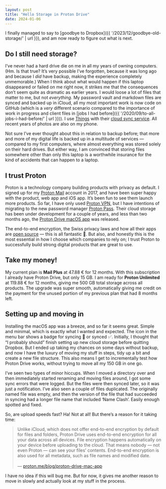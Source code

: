 ```yaml
---
layout: post
title: "Hello Storage in Proton Drive"
date: 2024-01-06
---
```


I finally managed to say to [goodbye to Dropbox]({{ '/2023/12/goodbye-old-storage/' | url }}), and am now ready to figure out what is next.

## Do I still need storage?

I’ve never had a hard drive die on me in all my years of owning computers. (Hm. Is that true? It’s very possible I’ve forgotten, because it was long ago and because I _did_ have backup, making the experience completely unmemorable.) When I think about what would happen if this laptop disappeared or failed on me right now, it strikes me that the consequences don’t seem quite as dramatic as earlier years. I would loose a lot of files that matter to me, but not _everything_. My password vault and markdown files are synced and backed up in iCloud, all my most important work is now code on GitHub (which is a _very_ different scenario compared to the importance of work in progress and client files in [jobs I had before]({{ '/2020/09/to-all-jobs-i-had-before/' | url }})). I&nbsp;use [Things](https://culturedcode.com/things/) with their [cloud sync service](https://culturedcode.com/things/cloud/). All recent years of photos are also on my phone. 

Not sure I’ve ever thought about this in relation to backup before; that more and more of my digital life is backed up in a multitude of services — compared to my first computers, where almost everything was stored solely on their hard drives. But either way, I am convinced that storing files somewhere other than only this laptop is a worthwhile insurance for the kind of accidents that can happen to a laptop.

## I trust Proton

Proton is a technology company building products with privacy as default. I signed up for my [Proton Mail](https://proton.me/mail) account in 2017, and have been super happy with the product, web app and iOS app. It’s been fun to see them launch more products. So far, I have only used [Proton VPN](https://protonvpn.com/), but I have intentions of migrating to the new password manager [Proton Pass](https://proton.me/pass). Their cloud storage has been under development for a couple of years, and less than two months ago, the [Proton Drive macOS app](https://proton.me/blog/proton-drive-mac-app) was released.

The end-to-end encryption, the Swiss privacy laws and how all their apps are [open source](https://proton.me/community/open-source) — this is all fantastic 🥇. But also, and honestly this is the most essential in how I choose which companies to rely on; I trust Proton to successfully build strong digital products that are great to use.

## Take my money!

My current plan is **Mail Plus** at 47.88&nbsp;€ for 12 months. With this subscription I already have Proton Drive, but only 15&nbsp;GB. I am ready for **Proton Unlimited** at 119.88&nbsp;€ for 12 months, giving me 500&nbsp;GB total storage across all products. The upgrade was super smooth, automatically giving me credit on the payment for the unused portion of my previous plan that had 8 months left.

## Setting up and moving in

Installing the macOS app was a breeze, and so far it seems great. Simple and minimal, which is exactly what I wanted and expected. The icon in the menu bar shows a badge for syncing 🔄 or synced ✅. Initially, I thought that “I probably should” finish setting up new cloud storage before quitting Dropbox. But I ended up taking my chances on some days without backup, and now I have the luxury of moving my stuff in steps, tidy up a bit and create a new file structure. This also means I get to incrementally test how Proton Drive works, without trying to move all my 150&nbsp;GB in one go.

I’ve seen two types of minor hiccups. When I moved a directory over and then immediately started renaming and moving files around, I got some sync errors that were logged. But the files were then synced later, so it was just a notification. I’ve also seen a couple of files duplicated. The originally named file was empty, and then the version of the file that had succeeded in syncing had a longer file name that included ‘Name Clash’. Easily enough spotted and fixed.

So, are upload speeds fast? Ha! Not at all! But there’s a reason for it taking time:

> Unlike iCloud, which does not offer end-to-end encryption by default for files and folders, Proton Drive uses end-to-end encryption for all your data across all devices. File encryption happens automatically on your device before uploading to the cloud. That means nobody — not even Proton — can see your files’ contents. End-to-end encryption is also used for all metadata, such as file names and modified date.<br><br>
— [proton.me/blog/proton-drive-mac-app](https://proton.me/blog/proton-drive-mac-app)

I have no idea if this will bug me. But for now, it gives me another reason to move in slowly and actually look at my stuff in the process. 

